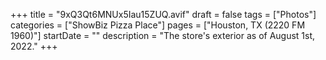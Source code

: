 +++
title = "9xQ3Qt6MNUx5Iau15ZUQ.avif"
draft = false
tags = ["Photos"]
categories = ["ShowBiz Pizza Place"]
pages = ["Houston, TX (2220 FM 1960)"]
startDate = ""
description = "The store's exterior as of August 1st, 2022."
+++
